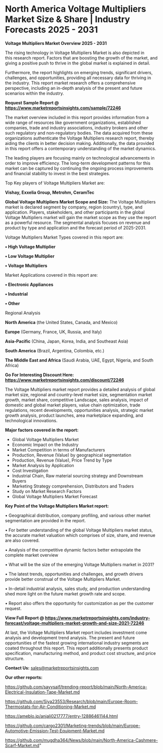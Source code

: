  # North America Voltage Multipliers Market Size & Share | Industry Forecasts 2025 - 2031

<Strong> Voltage Multipliers Market Overview 2025 - 2031</strong>

The rising technology in Voltage Multipliers Market is also depicted in this research report. Factors that are boosting the growth of the market, and giving a positive push to thrive in the global market is explained in detail.

Furthermore, the report highlights on emerging trends, significant drivers, challenges, and opportunities, providing all necessary data for thriving in the industry. This report market research offers a comprehensive perspective, including an in-depth analysis of the present and future scenarios within the industry.

<strong>Request Sample Report @ <a href=https://www.marketreportsinsights.com/sample/72246>https://www.marketreportsinsights.com/sample/72246</a></strong>

The market overview included in this report provides information from a wide range of resources like government organizations, established companies, trade and industry associations, industry brokers and other such regulatory and non-regulatory bodies. The data acquired from these organizations authenticate the Voltage Multipliers research report, thereby aiding the clients in better decision making. Additionally, the data provided in this report offers a contemporary understanding of the market dynamics.

The leading players are focusing mainly on technological advancements in order to improve efficiency. The long-term development patterns for this market can be captured by continuing the ongoing process improvements and financial stability to invest in the best strategies.

Top Key players of Voltage Multipliers Market are:

<strong>Vishay, Exxelia Group, Metrohm, CeramTec</strong>

<strong><b>Global Voltage Multipliers Market Scope and Size:</b></strong>
The Voltage Multipliers market is declared segment by company, region (country), type, and application. Players, stakeholders, and other participants in the global Voltage Multipliers market will gain the market scope as they use the report as a powerful resource. The segmental analysis focuses on revenue and product by type and application and the forecast period of 2025-2031.

Voltage Multipliers Market Types covered in this report are:

<strong>• High Voltage Multiplier

• Low Voltage Multiplier

• Voltage Multipliers</strong>

Market Applications covered in this report are:

<strong>• Electronic Appliances

• Industrial

• Other</strong> 

Regional Analysis

<strong>North America</strong> (the United States, Canada, and Mexico)

<strong>Europe</strong> (Germany, France, UK, Russia, and Italy)

<strong>Asia-Pacific</strong> (China, Japan, Korea, India, and Southeast Asia)

<strong>South America</strong> (Brazil, Argentina, Colombia, etc.)

<strong>The Middle East and Africa</strong> (Saudi Arabia, UAE, Egypt, Nigeria, and South Africa)

<strong>Go For Interesting Discount Here: <a href=https://www.marketreportsinsights.com/discount/72246>https://www.marketreportsinsights.com/discount/72246</a></strong>

The Voltage Multipliers market report provides a detailed analysis of global market size, regional and country-level market size, segmentation market growth, market share, competitive Landscape, sales analysis, impact of domestic and global market players, value chain optimization, trade regulations, recent developments, opportunities analysis, strategic market growth analysis, product launches, area marketplace expanding, and technological innovations.

<strong><b>Major factors covered in the report:</b></strong>
<ul>
  <li>Global Voltage Multipliers Market </li>
  <li>Economic Impact on the Industry</li>
  <li>Market Competition in terms of Manufacturers</li>
  <li>Production, Revenue (Value) by geographical segmentation</li>
  <li>Production, Revenue (Value), Price Trend by Type</li>
  <li>Market Analysis by Application</li>
  <li>Cost Investigation</li>
  <li>Industrial Chain, Raw material sourcing strategy and Downstream Buyers</li>
  <li>Marketing Strategy comprehension, Distributors and Traders</li>
  <li>Study on Market Research Factors</li>
  <li>Global Voltage Multipliers Market Forecast</li>
</ul>

<strong><b>Key Point of the Voltage Multipliers Market report:</b></strong>

• Geographical distribution, company profiling, and various other market segmentation are provided in the report.

• For better understanding of the global Voltage Multipliers market status, the accurate market valuation which comprises of size, share, and revenue are also covered.

• Analysis of the competitive dynamic factors better extrapolate the complete market overview

• What will be the size of the emerging Voltage Multipliers market in 2031?

• The latest trends, opportunities and challenges, and growth drivers provide better construal of the Voltage Multipliers Market.

• In-detail industrial analysis, sales study, and production understanding shed more light on the future market growth rate and scope.

• Report also offers the opportunity for customization as per the customer request.

<strong><b>View Full Report @ <a href=https://www.marketreportsinsights.com/industry-forecast/voltage-multipliers-market-growth-and-size-2021-72246>https://www.marketreportsinsights.com/industry-forecast/voltage-multipliers-market-growth-and-size-2021-72246</a></b></strong>


At last, the Voltage Multipliers Market report includes investment come analysis and development trend analysis. The present and future opportunities of the fastest growing international industry segments are coated throughout this report. This report additionally presents product specification, manufacturing method, and product cost structure, and price structure.

<strong>Contact Us:</strong>
sales@marketreportsinsights.com

<strong>Our other reports:</strong>

<a href=https://github.com/sayysaif/trending-report/blob/main/North-America-Electrical-Insulation-Tape-Market.md>https://github.com/sayysaif/trending-report/blob/main/North-America-Electrical-Insulation-Tape-Market.md</a>

<a href=https://github.com/Siya23553/Research/blob/main/Europe-Room-Thermostats-for-Air-Conditioning-Market.md>https://github.com/Siya23553/Research/blob/main/Europe-Room-Thermostats-for-Air-Conditioning-Market.md</a>

<a href=https://ameblo.jp/anjali0217777/entry-12886461144.html>https://ameblo.jp/anjali0217777/entry-12886461144.html</a>

<a href=https://github.com/cargo2301/Marketing-trends/blob/main/Europe-Automotive-Emission-Test-Equipment-Market.md>https://github.com/cargo2301/Marketing-trends/blob/main/Europe-Automotive-Emission-Test-Equipment-Market.md</a>

<a href=https://github.com/mugdha364/News/blob/main/North-America-Cashmere-Scarf-Market.md>https://github.com/mugdha364/News/blob/main/North-America-Cashmere-Scarf-Market.md</a>"
